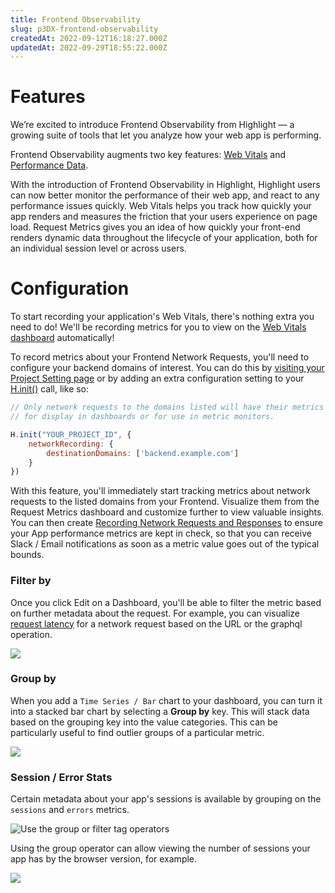 ```yaml
---
title: Frontend Observability
slug: p3DX-frontend-observability
createdAt: 2022-09-12T16:18:27.000Z
updatedAt: 2022-09-29T18:55:22.000Z
---
```


# Features

We’re excited to introduce Frontend Observability from Highlight — a growing suite of tools that let you analyze how your web app is performing.&#x20;

Frontend Observability augments two key features: [Web Vitals](/product-features/web-vitals)  and [Performance Data](/product-features/performance-data).

With the introduction of Frontend Observability in Highlight, Highlight users can now better monitor the performance of their web app, and react to any performance issues quickly. Web Vitals helps you track how quickly your app renders and measures the friction that your users experience on page load. Request Metrics gives you an idea of how quickly your front-end renders dynamic data throughout the lifecycle of your application, both for an individual session level or across users.

# Configuration

To start recording your application's Web Vitals, there's nothing extra you need to do! We'll be recording metrics for you to view on the [Web Vitals dashboard](https://app.highlight.run/dashboards/web-vitals) automatically!

To record metrics about your Frontend Network Requests, you'll need to configure your backend domains of interest. You can do this by [visiting your Project Setting page](https://app.highlight.run/settings) or by adding an extra configuration setting to your [H.init()](/api/h-init) call, like so:

```javascript
// Only network requests to the domains listed will have their metrics recorded
// for display in dashboards or for use in metric monitors.

H.init("YOUR_PROJECT_ID", {
    networkRecording: {
        destinationDomains: ['backend.example.com']
    }
})
```

With this feature, you'll immediately start tracking metrics about network requests to the listed domains from your Frontend. Visualize them from the Request Metrics dashboard and customize further to view valuable insights. You can then create [Recording Network Requests and Responses](/product-features/alerts)  to ensure your App performance metrics are kept in check, so that you can receive Slack / Email notifications as soon as a metric value goes out of the typical bounds.

### Filter by

Once you click Edit on a Dashboard, you'll be able to filter the metric based on further metadata about the request. For example, you can visualize [request latency](https://en.wikipedia.org/wiki/Latency_\(engineering\)) for a network request based on the URL or the graphql operation.

![](https://archbee-image-uploads.s3.amazonaws.com/XPwQFz8tul7ogqGkmtA0y/-9sNb6mRfuDN5Shb9VxzZ_screen-shot-2022-09-12-at-70648-pm.png)

### Group by

When you add a `Time Series / Bar` chart to your dashboard, you can turn it into a stacked bar chart by selecting a **Group by** key. This will stack data based on the grouping key into the value categories. This can be particularly useful to find outlier groups of a particular metric.

![](https://archbee-image-uploads.s3.amazonaws.com/XPwQFz8tul7ogqGkmtA0y/6bYPOoUaAYJLz9ORARYLu_screen-shot-2022-09-12-at-70917-pm.png)

### Session / Error Stats

Certain metadata about your app's sessions is available by grouping on the `sessions`  and `errors` metrics.

![Use the group or filter tag operators](https://archbee-image-uploads.s3.amazonaws.com/XPwQFz8tul7ogqGkmtA0y/9F7NPqTiq64aEyukuP7Ue_image.png)

Using the group operator can allow viewing the number of sessions your app has by the browser version, for example.

![](https://archbee-image-uploads.s3.amazonaws.com/XPwQFz8tul7ogqGkmtA0y/suzMx0NQOs_FIGFJnLWGG_image.png)

